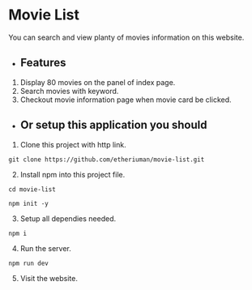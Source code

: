 # Movie List
You can search and view planty of movies information on this website.

- ## Features
1. Display 80 movies on the panel of index page.
2. Search movies with keyword.
3. Checkout movie information page when movie card be clicked.


- ## Or setup this application you should
1. Clone this project with http link.
```
git clone https://github.com/etheriuman/movie-list.git
```
2. Install npm into this project file.
```
cd movie-list
```
```
npm init -y
```
3. Setup all dependies needed.
```
npm i
```
4. Run the server.
```
npm run dev
```
5. Visit the website.


